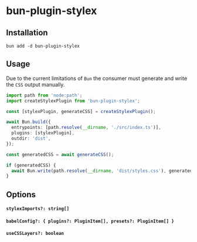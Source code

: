 # bun-plugin-stylex

## Installation

```
bun add -d bun-plugin-stylex
```

## Usage

Due to the current limitations of `Bun` the consumer must generate and write the `CSS` output manually.

```ts
import path from 'node:path';
import createStylexPlugin from 'bun-plugin-stylex';

const [stylexPlugin, generateCSS] = createStylexPlugin();

await Bun.build({
  entrypoints: [path.resolve(__dirname, './src/index.ts')],
  plugins: [stylexPlugin],
  outdir: 'dist',
});

const generatedCSS = await generateCSS();

if (generatedCSS) {
  await Bun.write(path.resolve(__dirname, 'dist/styles.css'), generatedCSS);
}
```

## Options

#### `stylexImports?: string[]`

#### `babelConfig?: { plugins?: PluginItem[], presets?: PluginItem[] }`

#### `useCSSLayers?: boolean`
